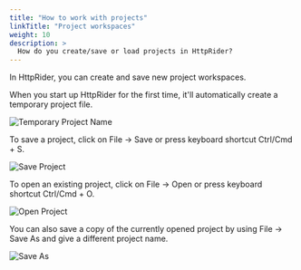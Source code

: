 ```yaml
---
title: "How to work with projects"
linkTitle: "Project workspaces"
weight: 10
description: >
  How do you create/save or load projects in HttpRider?
---
```


In HttpRider, you can create and save new project workspaces. 

When you start up HttpRider for the first time, it'll automatically create a temporary project file.

![Temporary Project Name](/images/010/httprider-temp-project-name.png)

To save a project, click on File -> Save or press keyboard shortcut Ctrl/Cmd + S.

![Save Project](/images/010/httprider-save-project.png)

To open an existing project, click on File -> Open or press keyboard shortcut Ctrl/Cmd + O.

![Open Project](/images/010/httprider-open-existing-project.png)

You can also save a copy of the currently opened project by using File -> Save As and give a different project name.

![Save As](/images/010/httprider-save-as-project.png)

